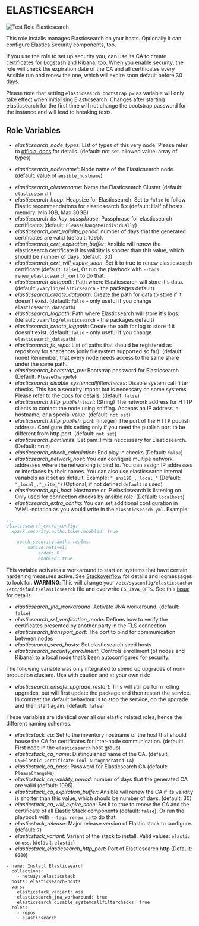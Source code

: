 ELASTICSEARCH
=========

![Test Role Elasticsearch](https://github.com/netways/ansible-collection-elasticstack/actions/workflows/test_role_elasticsearch.yml/badge.svg)

This role installs manages Elasticsearch on your hosts. Optionally it can configure Elastics Security components, too.

If you use the role to set up security you, can use its CA to create certificates for Logstash and Kibana, too. When you enable security, the role will check the expiration date of the CA and all certificates every Ansible run and renew the one, which will expire soon default before 30 days.

Please note that setting `elasticsearch_bootstrap_pw` as variable will only take effect when initialising Elasticsearch. Changes after starting elasticsearch for the first time will not change the bootstrap password for the instance and will lead to breaking tests.

Role Variables
--------------

* *elasticsearch_node_types*: List of types of this very node. Please refer to [official docs](https://www.elastic.co/guide/en/elasticsearch/reference/current/modules-node.html) for details. (default: not set. allowed value: array of types)
+ *elasticsearch_nodename*': Node name of the Elasticsearch node. (default: value of `ansible_hostname`)
* *elasticsearch_clustername*: Name the Elasticsearch Cluster (default: `elasticsearch`)
* *elasticsearch_heap*: Heapsize for Elasticsearch. Set to `false` to follow Elastic recommendations for elasticsearch 8.x (default: Half of hosts memory. Min 1GB, Max 30GB)
* *elasticsearch_tls_key_passphrase*: Passphrase for elasticsearch certificates (default: `PleaseChangeMeIndividually`)
* *elasticsearch_cert_validity_period*: number of days that the generated certificates are valid (default: 1095).
* *elasticsearch_cert_expiration_buffer*: Ansible will renew the elasticsearch certificate if its validity is shorter than this value, which should be number of days. (default: 30)
* *elasticsearch_cert_will_expire_soon*: Set it to true to renew elasticsearch certificate (default: `false`), Or run the playbook with `--tags renew_elasticsearch_cert` to do that.
* *elasticsearch_datapath*: Path where Elasticsearch will store it's data. (default: `/var/lib/elasticsearch` - the packages default)
* *elasticsearch_create_datapath*: Create the path for data to store if it doesn't exist. (default: `false` - only useful if you change `elasticsearch_datapath`)
* *elasticsearch_logpath*: Path where Elasticsearch will store it's logs. (default: `/var/log/elasticsearch` - the packages default)
* *elasticsearch_create_logpath*: Create the path for log to store if it doesn't exist. (default: `false` - only useful if you change `elasticsearch_datapath`)
* *elasticsearch_fs_repo*: List of paths that should be registered as repository for snapshots (only filesystem supported so far). (default: none) Remember, that every node needs access to the same share under the same path.
* *elasticsearch_bootstrap_pw*: Bootstrap password for Elasticsearch (Default: `PleaseChangeMe`)
* *elasticsearch_disable_systemcallfilterchecks*: Disable system call filter checks. This has a security impact but is necessary on some systems. Please refer to the [docs](https://www.elastic.co/guide/en/elasticsearch/reference/7.17/_system_call_filter_check.html) for details. (default: `false`)
* *elasticsearch_http_publish_host*: (String) The network address for HTTP clients to contact the node using sniffing. Accepts an IP address, a hostname, or a special value. (default: `not set`)
* *elasticsearch_http_publish_port*: (integer) The port of the HTTP publish address. Configure this setting only if you need the publish port to be different from http.port. (default: `not set`)
* *elasticsearch_pamlimits*: Set pam_limits neccessary for Elasticsearch. (Default: `true`)
* *elasticsearch_check_calculation*: End play in checks (Default: `false`)
* *elasticsearch_network_host*: You can configure multipe network addresses where the networking is bind to. You can assign IP addresses or interfaces by their names. You can also use elasticsearch internal variabels as it set as default. Example: `"_ens190_,_local_"` (Default: `"_local_,"_site_"`) (Optional; if not defined `default` is used)
* *elasticsearch_api_host*: Hostname or IP elasticsearch is listening on. Only used for connection checks by ansible role. (Default: `localhost`)
* *elasticsearch_extra_config*: You can set additional configuration in YAML-notation as you would write in the `elasaticsearch.yml`. Example:

```YAML
...
elasticsearch_extra_config:
  xpack.security.authc.token.enabled: true

    xpack.security.authc.realms:
        native.native1:
            order: 0
            enabled: true
```

This variable activates a workaround to start on systems that have certain hardening measures active. See [Stackoverflow](https://stackoverflow.com/questions/47824643/unable-to-load-jna-native-support-library-elasticsearch-6-x/50371992#50371992) for details and logmessages to look for. **WARNING**: This will change your `/etc/sysconfig/elasticseach`or `/etc/default/elasticsearch` file and overwrite `ES_JAVA_OPTS`. See this [issue](https://github.com/netways/ansible-role-elasticsearch/issues/79) for details.

* *elasticsearch_jna_workaround*: Activate JNA workaround. (default: `false`)
* *elasticsearch_ssl_verification_mode*: Defines how to verify the certificates presented by another party in the TLS connection
* *elasticsearch_transport_port*: The port to bind for communication between nodes
* *elasticsearch_seed_hosts*: Set elasticsearch seed hosts
* *elasticsearch_security_enrollment*: Controls enrollment (of nodes and Kibana) to a local node that’s been autoconfigured for security.

The following variable was only integrated to speed up upgrades of non-production clusters. Use with caution and at your own risk:

* *elasticsearch_unsafe_upgrade_restart*: This will still perform rolling upgrades, but will first update the package and then restart the service. In contrast the default behaviour is to stop the service, do the upgrade and then start again. (default: `false`)

These variables are identical over all our elastic related roles, hence the different naming schemes.

* *elasticstack_ca*: Set to the inventory hostname of the host that should house the CA for certificates for inter-node communication. (default: First node in the `elasticsearch` host group)
* *elasticstack_ca_name*: Distinguished name of the CA. (default: `CN=Elastic Certificate Tool Autogenerated CA`)
* *elasticstack_ca_pass*: Password for Elasticsearch CA (default: `PleaseChangeMe`)
* *elasticstack_ca_validity_period*: number of days that the generated CA are valid (default: 1095).
* *elasticstack_ca_expiration_buffer*: Ansible will renew the CA if its validity is shorter than this value, which should be number of days. (default: 30)
* *elasticstack_ca_will_expire_soon*: Set it to true to renew the CA and the certificate of all Elastic Stack components (default: `false`), Or run the playbook with `--tags renew_ca` to do that.
* *elasticstack_release*: Major release version of Elastic stack to configure. (default: `7`)
* *elasticstack_variant*: Variant of the stack to install. Valid values: `elastic` or `oss`. (default: `elastic`)
* *elasticstack_elasticsearch_http_port*: Port of Elasticsearch http (Default: `9200`)

```
- name: Install Elasticsearch
  collections:
    - netways.elasticstack
  hosts: elasticsearch-hosts
  vars:
    elasticstack_variant: oss
    elasticsearch_jna_workaround: true
    elasticsearch_disable_systemcallfilterchecks: true
  roles:
    - repos
    - elasticsearch
```
